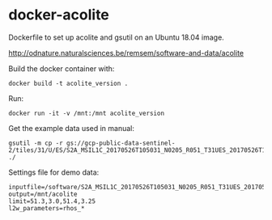 # docker-acolite
Dockerfile to set up acolite and gsutil on an Ubuntu 18.04 image.

http://odnature.naturalsciences.be/remsem/software-and-data/acolite

Build the docker container with:
<pre><code>docker build -t acolite_version . </pre></code>

Run:
<pre><code>docker run -it -v /mnt:/mnt acolite_version</pre></code>

Get the example data used in manual:
<pre><code>gsutil -m cp -r gs://gcp-public-data-sentinel-2/tiles/31/U/ES/S2A_MSIL1C_20170526T105031_N0205_R051_T31UES_20170526T105518.SAFE/ ./ </pre></code>

Settings file for demo data:
<pre><code>inputfile=/software/S2A_MSIL1C_20170526T105031_N0205_R051_T31UES_20170526T105518.SAFE 
output=/mnt/acolite
limit=51.3,3.0,51.4,3.25
l2w_parameters=rhos_*</pre></code>
